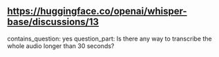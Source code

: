 ## https://huggingface.co/openai/whisper-base/discussions/13

contains_question: yes
question_part: Is there any way to transcribe the whole audio longer than 30 seconds?